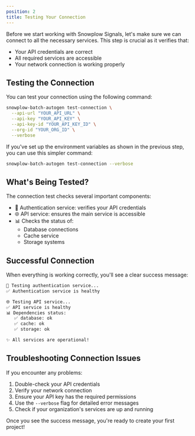 ```yaml
---
position: 2
title: Testing Your Connection
---
```


Before we start working with Snowplow Signals, let's make sure we can connect to all the necessary services. This step is crucial as it verifies that:
- Your API credentials are correct
- All required services are accessible
- Your network connection is working properly

## Testing the Connection

You can test your connection using the following command:

```bash
snowplow-batch-autogen test-connection \
  --api-url "YOUR_API_URL" \
  --api-key "YOUR_API_KEY" \
  --api-key-id "YOUR_API_KEY_ID" \
  --org-id "YOUR_ORG_ID" \
  --verbose
```

If you've set up the environment variables as shown in the previous step, you can use this simpler command:

```bash
snowplow-batch-autogen test-connection --verbose
```

## What's Being Tested?

The connection test checks several important components:

- 🔐 Authentication service: verifies your API credentials
- 🌐 API service: ensures the main service is accessible
- 📊 Checks the status of:
  - Database connections
  - Cache service
  - Storage systems

## Successful Connection

When everything is working correctly, you'll see a clear success message:

```bash
🔐 Testing authentication service...
✅ Authentication service is healthy

🌐 Testing API service...
✅ API service is healthy
📊 Dependencies status:
   ✅ database: ok
   ✅ cache: ok
   ✅ storage: ok

✨ All services are operational!
```

## Troubleshooting Connection Issues

If you encounter any problems:

1. Double-check your API credentials
2. Verify your network connection
3. Ensure your API key has the required permissions
4. Use the `--verbose` flag for detailed error messages
5. Check if your organization's services are up and running

Once you see the success message, you're ready to create your first project!

